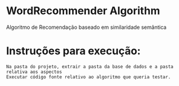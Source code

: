 # WordRecommender Algorithm

Algoritmo de Recomendação baseado em similaridade semântica
	
# Instruções para execução:
	Na pasta do projeto, extrair a pasta da base de dados e a pasta relativa aos aspectos
  	Executar código fonte relativo ao algoritmo que queria testar.
  
	
